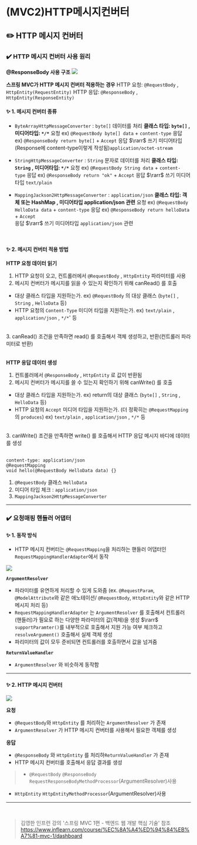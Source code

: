 # (MVC2)HTTP메시지컨버터

## ✏️ HTTP 메시지 컨버터
### ✔️ HTTP 메시지 컨버터 사용 원리

**@ResponseBody 사용 구조**
![](https://velog.velcdn.com/images/w009981/post/01b8a85f-cfe5-4943-b30a-0f0207c1e46c/image.png)

**스프링 MVC가 HTTP 메시지 컨버터 적용하는 경우**
HTTP 요청: `@RequestBody` , `HttpEntity(RequestEntity)` 
HTTP 응답: `@ResponseBody` , `HttpEntity(ResponseEntity)` 

#### ✨ 1. 메시지 컨버터 종류
- `ByteArrayHttpMessageConverter` : `byte[]` 데이터를 처리
**클래스 타입: `byte[]` , 미디어타입: `*/*`**
요청 ex) `@RequestBody byte[] data` + `content-type`
응답 ex) `@ResponseBody return byte[]` + `Accept` 
응답 $\rarr$ 쓰기 미디어타입(Response에 content-type이렇게 작성됨)`application/octet-stream`

- `StringHttpMessageConverter` : `String` 문자로 데이터를 처리
**클래스 타입: `String` , 미디어타입: `*/*`**
요청 ex) `@RequestBody String data` + `content-type`
응답 ex) `@ResponseBody return "ok"` + `Accept` 
응답 $\rarr$ 쓰기 미디어타입 `text/plain`

- `MappingJackson2HttpMessageConverter` : `application/json`
**클래스 타입: 객체 또는 HashMap , 미디어타입 application/json 관련**
요청 ex) `@RequestBody HelloData data` + `content-type`
응답 ex) `@ResponseBody return helloData` + `Accept`  
응답 $\rarr$ 쓰기 미디어타입 `application/json` 관련

<br>

#### ✨ 2. 메시지 컨버터 적용 방법
**HTTP 요청 데이터 읽기**
1. HTTP 요청이 오고, 컨트롤러에서 `@RequestBody` , `HttpEntity` 파라미터를 사용
2. 메시지 컨버터가 메시지를 읽을 수 있는지 확인하기 위해 canRead() 를 호출
- 대상 클래스 타입을 지원하는가.
ex) `@RequestBody` 의 대상 클래스 (`byte[]` , `String` , `HelloData` 등)
- HTTP 요청의 `Content-Type` 미디어 타입을 지원하는가.
ex) `text/plain` , `application/json` , `*/*`' 등

<br>
3. canRead() 조건을 만족하면 read() 를 호출해서 객체 생성하고, 반환(컨트롤러 파라미터로 반환)
<br>
<br>

**HTTP 응답 데이터 생성**
1. 컨트롤러에서 `@ResponseBody` , `HttpEntity` 로 값이 반환됨
2. 메시지 컨버터가 메시지를 쓸 수 있는지 확인하기 위해 canWrite() 를 호출
- 대상 클래스 타입을 지원하는가.
ex) return의 대상 클래스 (`byte[]` , `String` , `HelloData` 등)
- HTTP 요청의 `Accept` 미디어 타입을 지원하는가.
(더 정확히는 `@RequestMapping` 의 `produces`)
ex) `text/plain` , `application/json` , `*/*` 등

<br>
3. canWrite() 조건을 만족하면 write() 를 호출해서 HTTP 응답 메시지 바디에 데이터를 생성
<br><br>

>
```
content-type: application/json
@RequestMapping
void hello(@RequestBody HelloData data) {}
```
1. `@RequestBody` 클래스 `HelloData`
2. 미디어 타입 체크 : `application/json`
3. `MappingJackson2HttpMessageConverter`

---
### ✔️ 요청매핑 핸들러 어댑터
#### ✨ 1. 동작 방식
- HTTP 메시지 컨버터는 `@RequestMapping`을 처리하는 핸들러 어댑터인 `RequestMappingHandlerAdapter`에서 동작

![](https://velog.velcdn.com/images/w009981/post/97e55cd7-3d9c-47f3-89c5-5a9740bcc98d/image.png)

**`ArgumentResolver`**
- 파라미터를 유연하게 처리할 수 있게 도와줌
(ex. `@RequestParam`, `@ModelAttribute`와 같은 애노테이션/
`@RequestBody`, `HttpEntity`와 같은 HTTP 메시지 처리 등)
- `RequestMappingHandlerAdapter` 는 `ArgumentResolver` 를 호출해서 컨트롤러(핸들러)가 필요로 하는 다양한 파라미터의 값(객체)을 생성
$\rarr$ `supportParamter()`를 내부적으로 호출해서 지원 가능 여부 체크하고 `resolveArgument()` 호출해서 실제 객체 생성
- 파리미터의 값이 모두 준비되면 컨트롤러를 호출하면서 값을 넘겨줌

**`ReturnValueHandler`**
- `ArgumentResolver` 와 비슷하게 동작함

---
#### ✨ 2. HTTP 메시지 컨버터
![](https://velog.velcdn.com/images/w009981/post/17f6f18b-9d7d-4322-80cb-c9ff5469ce62/image.png)

**요청**
- `@RequestBody`와 `HttpEntity` 를 처리하는 `ArgumentResolver` 가 존재
- `ArgumentResolver` 가 HTTP 메시지 컨버터를 사용해서 필요한 객체를 생성

**응답**
- `@ResponseBody` 와 `HttpEntity` 를 처리하`ReturnValueHandler` 가 존재
- HTTP 메시지 컨버터를 호출해서 응답 결과를 생성

> - `@RequestBody` `@ResponseBody`
`RequestResponseBodyMethodProcessor`(ArgumentResolver)사용
- `HttpEntity`
`HttpEntityMethodProcessor`(ArgumentResolver)사용


---

<br>

>김영한 인프런 강의 '스프링 MVC 1편 - 백엔드 웹 개발 핵심 기술' 참조
https://www.inflearn.com/course/%EC%8A%A4%ED%94%84%EB%A7%81-mvc-1/dashboard